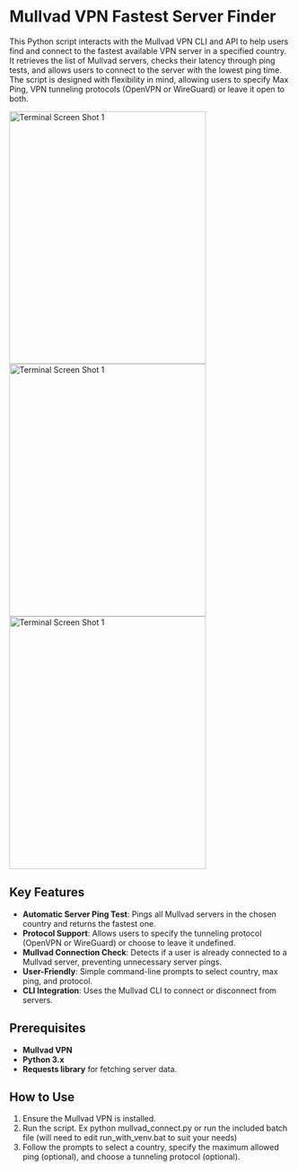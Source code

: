 # Mullvad VPN Fastest Server Finder
This Python script interacts with the Mullvad VPN CLI and API to help users find and connect to the fastest available VPN server in a specified country. It retrieves the list of Mullvad servers, checks their latency through ping tests, and allows users to connect to the server with the lowest ping time. The script is designed with flexibility in mind, allowing users to specify Max Ping, VPN tunneling protocols (OpenVPN or WireGuard) or leave it open to both.

<img src="https://i.imgur.com/MWjLlJQ.png" alt="Terminal Screen Shot 1" width="350" height="450">
<img src="[https://i.imgur.com/MWjLlJQ.png](https://i.imgur.com/f5you7r.png)" alt="Terminal Screen Shot 1" width="350" height="450">
<img src="[https://i.imgur.com/MWjLlJQ.png](https://i.imgur.com/toSoHRf.png)](https://i.imgur.com/f5you7r.png)" alt="Terminal Screen Shot 1" width="350" height="450">

## Key Features
- **Automatic Server Ping Test**: Pings all Mullvad servers in the chosen country and returns the fastest one.
- **Protocol Support**: Allows users to specify the tunneling protocol (OpenVPN or WireGuard) or choose to leave it undefined.
- **Mullvad Connection Check**: Detects if a user is already connected to a Mullvad server, preventing unnecessary server pings.
- **User-Friendly**: Simple command-line prompts to select country, max ping, and protocol.
- **CLI Integration**: Uses the Mullvad CLI to connect or disconnect from servers.

## Prerequisites
- **Mullvad VPN**
- **Python 3.x**
- **Requests library** for fetching server data.

## How to Use
1. Ensure the Mullvad VPN is installed.
2. Run the script. Ex python mullvad_connect.py or run the included batch file (will need to edit run_with_venv.bat to suit your needs)
3. Follow the prompts to select a country, specify the maximum allowed ping (optional), and choose a tunneling protocol (optional).
